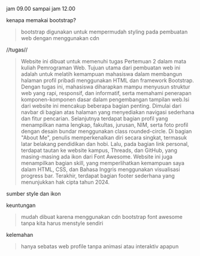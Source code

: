 jam 09.00 sampai jam 12.00

kenapa memakai bootstrap?
>bootstrap digunakan untuk mempermudah styling pada pembuatan web dengan menggunakan cdn 

//tugas//
>Website ini dibuat untuk memenuhi tugas Pertemuan 2 dalam mata kuliah Pemrograman Web. Tujuan utama dari pembuatan web ini adalah untuk melatih kemampuan mahasiswa dalam membangun halaman profil pribadi menggunakan HTML dan framework Bootstrap. Dengan tugas ini, mahasiswa diharapkan mampu menyusun struktur web yang rapi, responsif, dan informatif, serta memahami penerapan komponen-komponen dasar dalam pengembangan tampilan web.Isi dari website ini mencakup beberapa bagian penting. Dimulai dari navbar di bagian atas halaman yang menyediakan navigasi sederhana dan fitur pencarian. Selanjutnya terdapat bagian profil yang menampilkan nama lengkap, fakultas, jurusan, NIM, serta foto profil dengan desain bundar menggunakan class rounded-circle. Di bagian "About Me", penulis memperkenalkan diri secara singkat, termasuk latar belakang pendidikan dan hobi. Lalu, pada bagian link personal, terdapat tautan ke website kampus, Threads, dan GitHub, yang masing-masing ada ikon dari Font Awesome. Website ini juga menampilkan bagian skill, yang memperlihatkan kemampuan saya dalam HTML, CSS, dan Bahasa Inggris menggunakan visualisasi progress bar. Terakhir, terdapat bagian footer sederhana yang menunjukkan hak cipta tahun 2024.

sumber style dan ikon
  <link href="https://cdn.jsdelivr.net/npm/bootstrap@5.3.5/dist/css/bootstrap.min.css" rel="stylesheet"/>
  <link rel="stylesheet" href="https://cdnjs.cloudflare.com/ajax/libs/font-awesome/6.5.0/css/all.min.css"/>
  <script src="https://cdn.jsdelivr.net/npm/bootstrap@5.3.5/dist/js/bootstrap.bundle.min.js"></script>

keuntungan 
>mudah dibuat karena menggunakan cdn bootstrap font awesome tanpa kita harus menstyle sendiri

kelemahan
>hanya sebatas web profile tanpa animasi atau interaktiv apapun



